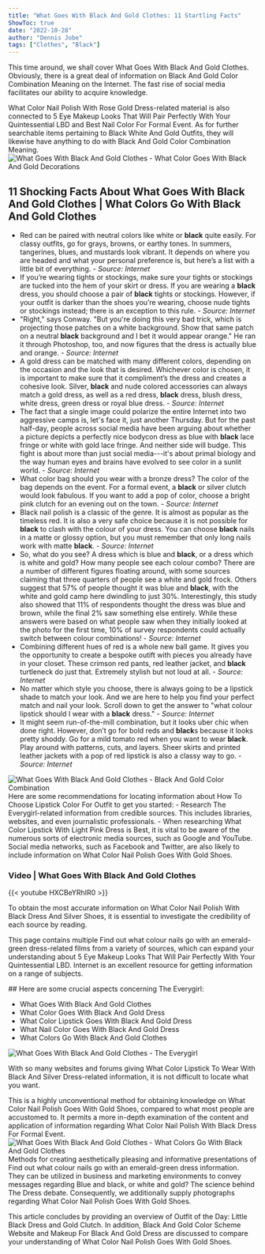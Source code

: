 ```yaml
---
title: "What Goes With Black And Gold Clothes: 11 Startling Facts"
ShowToc: true 
date: "2022-10-28"
author: "Dennis Jobe" 
tags: ["Clothes", "Black"]
---
```


	
This time around, we shall cover What Goes With Black And Gold Clothes. Obviously, there is a great deal of information on Black And Gold Color Combination Meaning on the Internet. The fast rise of social media facilitates our ability to acquire knowledge.

What Color Nail Polish With Rose Gold Dress-related material is also connected to 5 Eye Makeup Looks That Will Pair Perfectly With Your Quintessential LBD and Best Nail Color For Formal Event. As for further searchable items pertaining to Black White And Gold Outfits, they will likewise have anything to do with Black And Gold Color Combination Meaning.
<img loading="lazy" src="https://cdn.cliqueinc.com/cache/posts/240951/black-and-gold-outfits-240951-1509680902788-image.700x0c.jpg" onerror="this.onerror=null;this.src='https://blogger.googleusercontent.com/img/a/AVvXsEhe7F7TRXHtjiKvHb5vS7DmnxvpHiDyoYyYvm1nHB3Qp2_w3BnM6A2eq4v7FYxCC9bfZt3a9vIMtAYEKUiaDQbHMg-ViyGmRIj39MLp0bGFfgfYw1Dc9q_H-T0wiTm3l0Uq42dETrN9eC8aGJ9_IORZsxST1AcLR7np1koOfcc7tnHa4S8Mwz_xD9d0=s16000';" alt="What Goes With Black And Gold Clothes - What Color Goes With Black And Gold Decorations" >

## 11 Shocking Facts About What Goes With Black And Gold Clothes | What Colors Go With Black And Gold Clothes
-   Red can be paired with neutral colors like white or **black** quite easily. For classy outfits, go for grays, browns, or earthy tones. In summers, tangerines, blues, and mustards look vibrant. It depends on where you are headed and what your personal preference is, but here’s a list with a little bit of everything. - <cite>Source: Internet</cite>
-   If you’re wearing tights or stockings, make sure your tights or stockings are tucked into the hem of your skirt or dress. If you are wearing a **black** dress, you should choose a pair of **black** tights or stockings. However, if your outfit is darker than the shoes you’re wearing, choose nude tights or stockings instead; there is an exception to this rule. - <cite>Source: Internet</cite>
-   "Right," says Conway. "But you're doing this very bad trick, which is projecting those patches on a white background. Show that same patch on a neutral **black** background and I bet it would appear orange." He ran it through Photoshop, too, and now figures that the dress is actually blue and orange. - <cite>Source: Internet</cite>
-   A gold dress can be matched with many different colors, depending on the occasion and the look that is desired. Whichever color is chosen, it is important to make sure that it compliment’s the dress and creates a cohesive look. Silver, **black** and nude colored accessories can always match a gold dress, as well as a red dress, **black** dress, blush dress, white dress, green dress or royal blue dress. - <cite>Source: Internet</cite>
-   The fact that a single image could polarize the entire Internet into two aggressive camps is, let's face it, just another Thursday. But for the past half-day, people across social media have been arguing about whether a picture depicts a perfectly nice bodycon dress as blue with **black** lace fringe or white with gold lace fringe. And neither side will budge. This fight is about more than just social media---it's about primal biology and the way human eyes and brains have evolved to see color in a sunlit world. - <cite>Source: Internet</cite>
-   What color bag should you wear with a bronze dress? The color of the bag depends on the event. For a formal event, a **black** or silver clutch would look fabulous. If you want to add a pop of color, choose a bright pink clutch for an evening out on the town. - <cite>Source: Internet</cite>
-   Black nail polish is a classic of the genre. It is almost as popular as the timeless red. It is also a very safe choice because it is not possible for **black** to clash with the colour of your dress. You can choose **black** nails in a matte or glossy option, but you must remember that only long nails work with matte **black**. - <cite>Source: Internet</cite>
-   So, what do you see? A dress which is blue and **black**, or a dress which is white and gold? How many people see each colour combo? There are a number of different figures floating around, with some sources claiming that three quarters of people see a white and gold frock. Others suggest that 57% of people thought it was blue and **black**, with the white and gold camp here dwindling to just 30%. Interestingly, this study also showed that 11% of respondents thought the dress was blue and brown, while the final 2% saw something else entirely. While these answers were based on what people saw when they initially looked at the photo for the first time, 10% of survey respondents could actually switch between colour combinations! - <cite>Source: Internet</cite>
-   Combining different hues of red is a whole new ball game. It gives you the opportunity to create a bespoke outift with pieces you already have in your closet. These crimson red pants, red leather jacket, and **black** turtleneck do just that. Extremely stylish but not loud at all. - <cite>Source: Internet</cite>
-   No matter which style you choose, there is always going to be a lipstick shade to match your look. And we are here to help you find your perfect match and nail your look. Scroll down to get the answer to "what colour lipstick should I wear with a **black** dress." - <cite>Source: Internet</cite>
-   It might seem run-of-the-mill combination, but it looks uber chic when done right. However, don’t go for bold reds and **black**s because it looks pretty shoddy. Go for a mild tomato red when you want to wear **black**. Play around with patterns, cuts, and layers. Sheer skirts and printed leather jackets with a pop of red lipstick is also a classy way to go. - <cite>Source: Internet</cite>


<img loading="lazy" src="https://i.pinimg.com/736x/7b/84/93/7b84939c985858ff747d892a04ddef17.jpg" onerror="this.onerror=null;this.src='https://blogger.googleusercontent.com/img/a/AVvXsEhe7F7TRXHtjiKvHb5vS7DmnxvpHiDyoYyYvm1nHB3Qp2_w3BnM6A2eq4v7FYxCC9bfZt3a9vIMtAYEKUiaDQbHMg-ViyGmRIj39MLp0bGFfgfYw1Dc9q_H-T0wiTm3l0Uq42dETrN9eC8aGJ9_IORZsxST1AcLR7np1koOfcc7tnHa4S8Mwz_xD9d0=s16000';" alt="What Goes With Black And Gold Clothes - Black And Gold Color Combination" >
Here are some recommendations for locating information about How To Choose Lipstick Color For Outfit to get you started:
- Research The Everygirl-related information from credible sources. This includes libraries, websites, and even journalistic professionals.
- When researching What Color Lipstick With Light Pink Dress is Best, it is vital to be aware of the numerous sorts of electronic media sources, such as Google and YouTube. Social media networks, such as Facebook and Twitter, are also likely to include information on What Color Nail Polish Goes With Gold Shoes.

### Video | What Goes With Black And Gold Clothes
{{< youtube HXCBeYRhIR0 >}} 

To obtain the most accurate information on What Color Nail Polish With Black Dress And Silver Shoes, it is essential to investigate the credibility of each source by reading.

This page contains multiple Find out what colour nails go with an emerald-green dress-related films from a variety of sources, which can expand your understanding about 5 Eye Makeup Looks That Will Pair Perfectly With Your Quintessential LBD. Internet is an excellent resource for getting information on a range of subjects.
<script async="async" data-cfasync="false" src="//normallydemandedalter.com/fe63df3c5408708b15d8dc3d9b206b31/invoke.js"></script>
<div id="container-fe63df3c5408708b15d8dc3d9b206b31"></div>
## Here are some crucial aspects concerning The Everygirl:

- What Goes With Black And Gold Clothes
- What Color Goes With Black And Gold Dress
- What Color Lipstick Goes With Black And Gold Dress
- What Nail Color Goes With Black And Gold Dress
- What Colors Go With Black And Gold Clothes

 <img loading="lazy" src="http://4.bp.blogspot.com/-iEwTBWHHiCA/UOnc_zS7rWI/AAAAAAAAC7E/IPSCy2Vg-Bg/s1600/080612-Black-Gold-400.jpg" onerror="this.onerror=null;this.src='https://blogger.googleusercontent.com/img/a/AVvXsEhe7F7TRXHtjiKvHb5vS7DmnxvpHiDyoYyYvm1nHB3Qp2_w3BnM6A2eq4v7FYxCC9bfZt3a9vIMtAYEKUiaDQbHMg-ViyGmRIj39MLp0bGFfgfYw1Dc9q_H-T0wiTm3l0Uq42dETrN9eC8aGJ9_IORZsxST1AcLR7np1koOfcc7tnHa4S8Mwz_xD9d0=s16000';" alt="What Goes With Black And Gold Clothes - The Everygirl" >

With so many websites and forums giving What Color Lipstick To Wear With Black And Silver Dress-related information, it is not difficult to locate what you want.

This is a highly unconventional method for obtaining knowledge on What Color Nail Polish Goes With Gold Shoes, compared to what most people are accustomed to. It permits a more in-depth examination of the content and application of information regarding What Color Nail Polish With Black Dress For Formal Event.
<img loading="lazy" src="https://the-comm.online/wp-content/uploads/2019/08/000717640006-768x1158.jpg" onerror="this.onerror=null;this.src='https://blogger.googleusercontent.com/img/a/AVvXsEhe7F7TRXHtjiKvHb5vS7DmnxvpHiDyoYyYvm1nHB3Qp2_w3BnM6A2eq4v7FYxCC9bfZt3a9vIMtAYEKUiaDQbHMg-ViyGmRIj39MLp0bGFfgfYw1Dc9q_H-T0wiTm3l0Uq42dETrN9eC8aGJ9_IORZsxST1AcLR7np1koOfcc7tnHa4S8Mwz_xD9d0=s16000';" alt="What Goes With Black And Gold Clothes - What Colors Go With Black And Gold Clothes" >
Methods for creating aesthetically pleasing and informative presentations of Find out what colour nails go with an emerald-green dress information. They can be utilized in business and marketing environments to convey messages regarding Blue and black, or white and gold? The science behind The Dress debate. Consequently, we additionally supply photographs regarding What Color Nail Polish Goes With Gold Shoes.

This article concludes by providing an overview of Outfit of the Day:  Little Black Dress and Gold Clutch. In addition, Black And Gold Color Scheme Website and Makeup For Black And Gold Dress are discussed to compare your understanding of What Color Nail Polish Goes With Gold Shoes.
	
	

